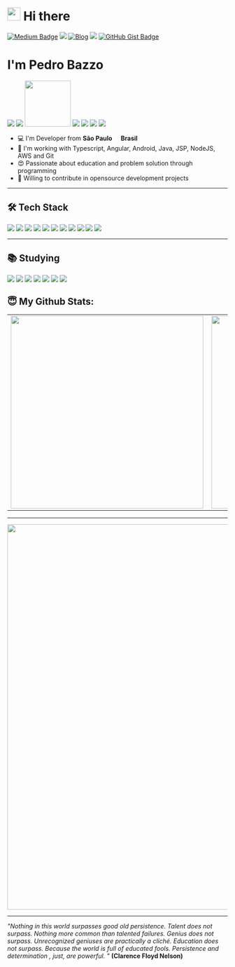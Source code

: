 <h1><img src="https://emojis.slackmojis.com/emojis/images/1531849430/4246/blob-sunglasses.gif?1531849430" width="30"/> Hi there</h1>

<p align="center">
  
  [![Medium Badge](https://img.shields.io/badge/-Medium-000000?style=flatsquare&labelColor=000000&logo=medium&logoColor=white&link=https://pedropbazzo.medium.com/)](https://pedropbazzo.medium.com/)
  <a href="http://pedropbazzo.com.br"><img src="https://img.shields.io/badge/pedropbazzo-brightgreen"></a>
  [![Blog](https://img.shields.io/badge/Blog-black)](https://pedropbazzo.blog)
  <a href="https://pedropbazzo.github.io/online-cv/"><img src="https://img.shields.io/badge/My%20online%20curriculum-0077B5.svg"></a>
  [![GitHub Gist Badge](https://img.shields.io/badge/GitHub_Gist-black)](https://gist.github.com/pedropbazzo)
  
  </p>

<h1>I'm Pedro Bazzo</h1>

<a href="https://github.com/pedropbazzo"><img src="https://img.shields.io/badge/github-000000.svg?style=for-the-badge&logo=github&logoColor=white"></a>
<a href="https://www.linkedin.com/in/pedropbazzo/"><img src="https://img.shields.io/badge/linkedin-0077B5.svg?style=for-the-badge&logo=linkedin&logoColor=white"></a>
<a href="https://pedropbazzo.medium.com/"><img src="https://img.shields.io/badge/-Medium-000000?style=flatsquare&labelColor=000000&logo=medium&logoColor=white" width="105px" ></a>
<a href="https://www.instagram.com/pedropbazzo/"><img src="https://img.shields.io/badge/instagram-E4405F.svg?style=for-the-badge&logo=instagram&logoColor=white"></a>
<a href="https://www.npmjs.com/~pedropbazzo"><img src="https://img.shields.io/badge/npm-000000.svg?style=for-the-badge&logo=npm&logoColor=white"></a>
<a href="mailto:developerpedropbazzo@gmail.com"><img src="https://img.shields.io/badge/e‑mail-D14836.svg?style=for-the-badge&logo=GMail&logoColor=white"></a>
<a href="https://gist.github.com/pedropbazzo"><img src="https://img.shields.io/badge/github_gist-000000.svg?style=for-the-badge&logo=github&logoColor=white%22"></a>

<ul>
  <li>💻  I'm Developer from <b>São Paulo <img src="https://image.flaticon.com/icons/svg/197/197386.svg" width="13"/> Brasil</b></li>
  <li>💾  I'm working with Typescript, Angular, Android, Java, JSP, NodeJS, AWS and Git</li>
  <li>😍  Passionate about education and problem solution through programming</li>
  <li>🤝  Willing to contribute in opensource development projects</li>
</ul>

---

## 🛠 Tech Stack

<p>
  <img src="https://img.shields.io/badge/javascript%20-%23323330.svg?&style=for-the-badge&logo=javascript&logoColor=%23F7DF1E"/>
  <img src="https://img.shields.io/badge/typescript%20-%23007ACC.svg?&style=for-the-badge&logo=typescript&logoColor=white"/>
  <img src="https://img.shields.io/badge/angular%20-FF0000.svg?&style=for-the-badge&logo=angular&logoColor=white"/>
  <img src="https://img.shields.io/badge/react%20-%2320232a.svg?&style=for-the-badge&logo=react&logoColor=%2361DAFB"/>
  <img src="https://img.shields.io/badge/react_native%20-%2320232a.svg?&style=for-the-badge&logo=react&logoColor=%2361DAFB"/>
  <img src="https://img.shields.io/badge/node.js%20-%2343853D.svg?&style=for-the-badge&logo=node.js&logoColor=white"/>
  <img src="https://img.shields.io/badge/git%20-%23F05033.svg?&style=for-the-badge&logo=git&logoColor=white"/>
  <img src="https://img.shields.io/badge/github%20-%23121011.svg?&style=for-the-badge&logo=github&logoColor=white"/>
  <img src="https://img.shields.io/badge/php%20-6A5ACD.svg?&style=for-the-badge&logo=php&logoColor=white"/>
  <img src="https://img.shields.io/badge/java%20-FF0000.svg?&style=for-the-badge&logo=java&logoColor=white"/>
  <img src="https://img.shields.io/badge/python%20-314690.svg?&style=for-the-badge&logo=python&logoColor=white"/>
</p>

---

## 📚 Studying

<p>
<img src="https://img.shields.io/badge/elixir%20-314690.svg?&style=for-the-badge&logo=elixir&logoColor=white"/>
<img src="https://img.shields.io/badge/ruby%20-FF0000.svg?&style=for-the-badge&logo=ruby&logoColor=white"/>
<img src="https://img.shields.io/badge/go%20-87CEFA.svg?&style=for-the-badge&logo=go&logoColor=white"/>
<img src="https://img.shields.io/badge/kotlin%20-bf40bf.svg?&style=for-the-badge&logo=kotlin&logoColor=white"/>
<img src="https://img.shields.io/badge/swift%20-e68a19.svg?&style=for-the-badge&logo=swift&logoColor=white"/>
<img src="https://img.shields.io/badge/android-greem.svg?&style=for-the-badge&logo=android&logoColor=white"/>
<img src="https://img.shields.io/badge/electron%20-808080.svg?&style=for-the-badge&logo=electron&logoColor=white"/>
</p>

## 😇 My Github Stats:

<center>
<table>
  <tr>
      <td><img width="440px" align="left" src="https://github-readme-stats.vercel.app/api?username=pedropbazzo&show_icons=true&theme=dracula&line_height=27" /></td>
     </td>
      <td><img width="440px" align="left" src="https://github-readme-stats.vercel.app/api/top-langs/?username=pedropbazzo&show_icons=true&theme=dracula&line_height=27"  /></td>
  </tr>  
</table>
</center>

  ---
  <img width="880px" align="center" src="https://github-readme-streak-stats.herokuapp.com/?user=pedropbazzo&&theme=dracula"/>
  
  ---
 


*"Nothing in this world surpasses good old persistence. Talent does not surpass. Nothing more common than talented failures. Genius does not surpass. Unrecognized geniuses are practically a cliché. Education does not surpass. Because the world is full of educated fools. Persistence and determination , just, are powerful. "* **(Clarence Floyd Nelson)**
